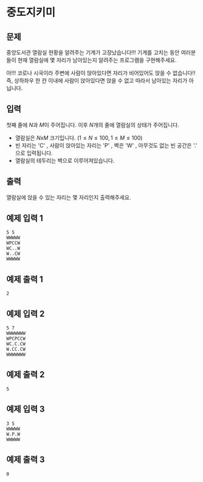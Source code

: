 # 중도지키미

## 문제

중앙도서관 열람실 현황을 알려주는 기계가 고장났습니다!!! 기계를 고치는 동안 여러분들이 현재 열람실에 몇 자리가 남아있는지 알려주는 프로그램을 구현해주세요.

아!!! 코로나 시국이라 주변에 사람이 앉아있다면 자리가 비어있어도 앉을 수 없습니다!! 즉, 상하좌우 한 칸 이내에 사람이 앉아있다면 앉을 수 없고 따라서 남아있는 자리가 아닙니다.

## 입력

첫째 줄에 $N$과 $M$이 주어집니다. 이후 $N$개의 줄에 열람실의 상태가 주어집니다.

- 열람실은 $N x M$ 크기입니다. $(1 \leq N \leq 100, 1 \leq M \leq 100)$
- 빈 자리는  'C' , 사람이 앉아있는 자리는 'P' , 벽은 'W' , 아무것도 없는 빈 공간은 '.' 으로 입력됩니다.
- 열람실의 테두리는 벽으로 이루어져있습니다.

## 출력

열람실에 앉을 수 있는 자리는 몇 자리인지 출력해주세요.

## 예제 입력 1

```
5 5
WWWWW
WPCCW
WC..W
W..CW
WWWWW
```

## 예제 출력 1

```
2
```

## 예제 입력 2

```
5 7
WWWWWWW
WPCPCCW
WC.C.CW
W.CC.CW
WWWWWWW
```

## 예제 출력 2

```
5
```

## 예제 입력 3

```
3 5
WWWWW
W.P.W
WWWWW
```

## 예제 출력 3

```
0
```
